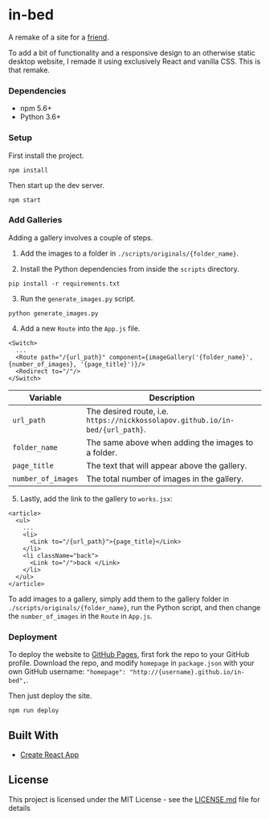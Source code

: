# in-bed

A remake of a site for a [friend](https://www.instagram.com/in__bed/). 

To add a bit of functionality and a responsive design to an otherwise static desktop website, I remade it using exclusively React and vanilla CSS. This is that remake.


### Dependencies

* npm 5.6+
* Python 3.6+

### Setup

First install the project.

```
npm install
```

Then start up the dev server.

```
npm start
```

### Add Galleries
Adding a gallery involves a couple of steps.

1. Add the images to a folder in `./scripts/originals/{folder_name}`.

2. Install the Python dependencies from inside the `scripts` directory.

```
pip install -r requirements.txt
```

3. Run the `generate_images.py` script.

```
python generate_images.py
```

4. Add a new `Route` into the `App.js` file.

```
<Switch>
  ...
  <Route path="/{url_path}" component={imageGallery('{folder_name}', {number_of_images}, '{page_title}')}/>
  <Redirect to="/"/>
</Switch>
```

|Variable          | Description                                                                  |
|------------------|------------------------------------------------------------------------------|
|`url_path`        | The desired route, i.e. `https://nickkossolapov.github.io/in-bed/{url_path}`.|
|`folder_name`     | The same above when adding the images to a folder.                           |
|`page_title`      | The text that will appear above the gallery.                                 |
|`number_of_images`| The total number of images in the gallery.                                   |


5. Lastly, add the link to the gallery to `works.jsx`:

```
<article>
  <ul>
    ...
    <li>
      <Link to="/{url_path}">{page_title}</Link>
    </li>
    <li className="back">
      <Link to="/">back </Link>
    </li>
  </ul>
</article>
```

To add images to a gallery, simply add them to the gallery folder in `./scripts/originals/{folder_name}`, run the Python script, and then change the `number_of_images` in the `Route` in `App.js`.

### Deployment

To deploy the website to [GitHub Pages](https://pages.github.com/), first fork the repo to your GitHub profile. Download the repo, and modify `homepage` in `package.json` with your own GitHub username: `"homepage": "http://{username}.github.io/in-bed",`.

Then just deploy the site.

```
npm run deploy
```

## Built With

* [Create React App](https://facebook.github.io/create-react-app/docs/getting-started)

## License

This project is licensed under the MIT License - see the [LICENSE.md](LICENSE.md) file for details

